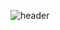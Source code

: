 ![header](https://capsule-render.vercel.app/api?type=waving&color=6994CDEE&text=&animation=twinkling&height=80)

